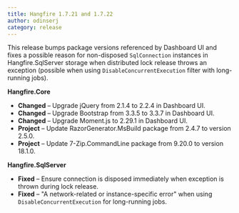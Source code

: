 ```yaml
---
title: Hangfire 1.7.21 and 1.7.22
author: odinserj
category: release
---
```


This release bumps package versions referenced by Dashboard UI and fixes a possible reason for non-disposed `SqlConnection` instances in Hangfire.SqlServer storage when distributed lock release throws an exception (possible when using `DisableConcurrentExecution` filter with long-running jobs).

**Hangfire.Core**

* **Changed** – Upgrade jQuery from 2.1.4 to 2.2.4 in Dashboard UI.
* **Changed** – Upgrade Bootstrap from 3.3.5 to 3.3.7 in Dashboard UI.
* **Changed** – Upgrade Moment.js to 2.29.1 in Dashboard UI.
* **Project** – Update RazorGenerator.MsBuild package from 2.4.7 to version 2.5.0.
* **Project** – Update 7-Zip.CommandLine package from 9.20.0 to version 18.1.0.

**Hangfire.SqlServer**

* **Fixed** – Ensure connection is disposed immediately when exception is thrown during lock release.
* **Fixed** – "A network-related or instance-specific error" when using `DisableConcurrentExecution` for long-running jobs.
